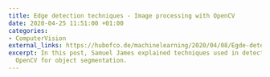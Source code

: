 ```yaml
---
title: Edge detection techniques - Image processing with OpenCV
date: 2020-04-25 11:51:00 +01:00
categories:
- ComputerVision
external_links: https://hubofco.de/machinelearning/2020/04/08/Egde-detection-in-open-cv/
excerpt: In this post, Samuel James explained techniques used in detecting edges with
  OpenCV for object segmentation.
---
```


